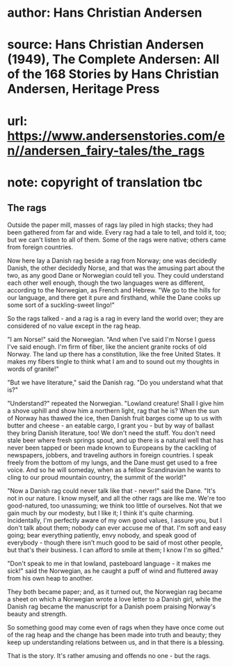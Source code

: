 # author: Hans Christian Andersen
# source: Hans Christian Andersen (1949), The Complete Andersen: All of the 168 Stories by Hans Christian Andersen, Heritage Press
# url: https://www.andersenstories.com/en//andersen_fairy-tales/the_rags
# note: copyright of translation tbc

## The rags 

Outside the paper mill, masses of rags lay piled in high stacks; they
had been gathered from far and wide. Every rag had a tale to tell, and
told it, too; but we can't listen to all of them. Some of the rags were
native; others came from foreign countries.

Now here lay a Danish rag beside a rag from Norway; one was decidedly
Danish, the other decidedly Norse, and that was the amusing part about
the two, as any good Dane or Norwegian could tell you. They could
understand each other well enough, though the two languages were as
different, according to the Norwegian, as French and Hebrew. "We go to
the hills for our language, and there get it pure and firsthand, while
the Dane cooks up some sort of a suckling-sweet lingo!"

So the rags talked - and a rag is a rag in every land the world over;
they are considered of no value except in the rag heap.

"I am Norse!" said the Norwegian. "And when I've said I'm Norse I
guess I've said enough. I'm firm of fiber, like the ancient granite
rocks of old Norway. The land up there has a constitution, like the free
United States. It makes my fibers tingle to think what I am and to sound
out my thoughts in words of granite!"

"But we have literature," said the Danish rag. "Do you understand
what that is?"

"Understand?" repeated the Norwegian. "Lowland creature! Shall I give
him a shove uphill and show him a northern light, rag that he is? When
the sun of Norway has thawed the ice, then Danish fruit barges come up
to us with butter and cheese - an eatable cargo, I grant you - but by
way of ballast they bring Danish literature, too! We don't need the
stuff. You don't need stale beer where fresh springs spout, and up
there is a natural well that has never been tapped or been made known to
Europeans by the cackling of newspapers, jobbers, and traveling authors
in foreign countries. I speak freely from the bottom of my lungs, and
the Dane must get used to a free voice. And so he will someday, when as
a fellow Scandinavian he wants to cling to our proud mountain country,
the summit of the world!"

"Now a Danish rag could never talk like that - never!" said the Dane.
"It's not in our nature. I know myself, and all the other rags are
like me. We're too good-natured, too unassuming; we think too little of
ourselves. Not that we gain much by our modesty, but I like it; I think
it's quite charming. Incidentally, I'm perfectly aware of my own good
values, I assure you, but I don't talk about them; nobody can ever
accuse me of that. I'm soft and easy going; bear everything patiently,
envy nobody, and speak good of everybody - though there isn't much good
to be said of most other people, but that's their business. I can
afford to smile at them; I know I'm so gifted."

"Don't speak to me in that lowland, pasteboard language - it makes me
sick!" said the Norwegian, as he caught a puff of wind and fluttered
away from his own heap to another.

They both became paper; and, as it turned out, the Norwegian rag became
a sheet on which a Norwegian wrote a love letter to a Danish girl, while
the Danish rag became the manuscript for a Danish poem praising
Norway's beauty and strength.

So something good may come even of rags when they have once come out of
the rag heap and the change has been made into truth and beauty; they
keep up understanding relations between us, and in that there is a
blessing.

That is the story. It's rather amusing and offends no one - but the
rags.
